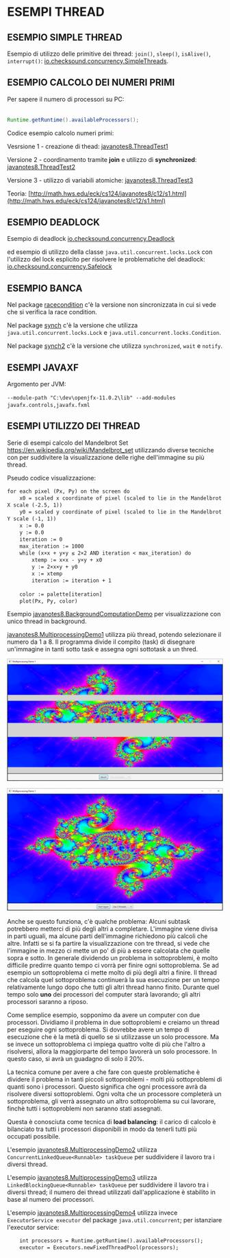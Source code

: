 # ESEMPI THREAD

## ESEMPIO SIMPLE THREAD

Esempio di utilizzo delle primitive dei thread: `join()`, `sleep()`, `isAlive()`, `interrupt()`: [io.checksound.concurrency.SimpleThreads](./src/io/checksound/concurrency/SimpleThreads.java).

## ESEMPIO CALCOLO DEI NUMERI PRIMI

Per sapere il numero di processori su PC:

```java

Runtime.getRuntime().availableProcessors();

```

Codice esempio calcolo numeri primi:

Vesrsione 1 - creazione di thead: [javanotes8.ThreadTest1](./src/javanotes8/ThreadTest1.java)

Versione 2 - coordinamento tramite **join** e utilizzo di **synchronized**: [javanotes8.ThreadTest2](./src/javanotes8/ThreadTest2.java)

Versione 3 - utilizzo di variabili atomiche: [javanotes8.ThreadTest3](./src/javanotes8/ThreadTest3.java)

Teoria: [http://math.hws.edu/eck/cs124/javanotes8/c12/s1.html](http://math.hws.edu/eck/cs124/javanotes8/c12/s1.html)

## ESEMPIO DEADLOCK

Esempio di deadlock [io.checksound.concurrency.Deadlock](./src/io/checksound/concurrency/Deadlock.java) 

ed esempio di utilizzo della classe `java.util.concurrent.locks.Lock` con l'utilizzo del lock esplicito per risolvere le problematiche del deadlock: [io.checksound.concurrency.Safelock](./src/io/checksound/concurrency/Safelock.java)

## ESEMPIO BANCA

Nel package [racecondition](./src/racecondition) c'è la versione non sincronizzata in cui si vede che si verifica la race condition.

Nel package [synch](./src/synch) c'è la versione che utilizza 
`java.util.concurrent.locks.Lock` e `java.util.concurrent.locks.Condition`.

Nel package [synch2](./src/synch2) c'è la versione che utilizza `synchronized`, `wait` e `notify`.

## ESEMPI JAVAXF

Argomento per JVM:  

`--module-path "C:\dev\openjfx-11.0.2\lib" --add-modules javafx.controls,javafx.fxml`

## ESEMPI UTILIZZO DEI THREAD 

Serie di esempi calcolo del Mandelbrot Set https://en.wikipedia.org/wiki/Mandelbrot_set  utilizzando diverse tecniche 
con per suddivitere la visualizzazione delle righe dell'immagine su più thread.

Pseudo codice visualizzazione:

```
for each pixel (Px, Py) on the screen do
    x0 = scaled x coordinate of pixel (scaled to lie in the Mandelbrot X scale (-2.5, 1))
    y0 = scaled y coordinate of pixel (scaled to lie in the Mandelbrot Y scale (-1, 1))
    x := 0.0
    y := 0.0
    iteration := 0
    max_iteration := 1000
    while (x×x + y×y ≤ 2×2 AND iteration < max_iteration) do
        xtemp := x×x - y×y + x0
        y := 2×x×y + y0
        x := xtemp
        iteration := iteration + 1
 
    color := palette[iteration]
    plot(Px, Py, color)

```

Esempio [javanotes8.BackgroundComputationDemo](javanotes8.BackgroundComputationDemo) per visualizzazione con unico thread in background.

[javanotes8.MultiprocessingDemo1](javanotes8.MultiprocessingDemo1) utilizza più thread, potendo selezionare il numero da 1 a 8. Il programma divide il compito 
(task) di disegnare un'immagine in tanti sotto task e assegna ogni sottotask a 
un thred.

![](./MultiprocessingDemo.PNG)

![](./MultiprocessingDemo2.PNG)

Anche se questo funziona, c'è qualche problema: Alcuni subtask potrebbero metterci di più degli altri a completare. L'immagine viene divisa in parti uguali, ma alcune parti dell'immagine richiedono più calcoli che altre. Infatti se si fa partire la visualizzazione con tre thread, si vede che l'immagine in mezzo ci mette un po' di più a essere calcolata che quelle sopra
e sotto. In generale dividendo un problema in sottoproblemi, è molto difficile 
predirre quanto tempo ci vorrà per finire ogni sottoproblema. Se ad esempio
un sottoproblema ci mette molto di più degli altri a finire. Il thread che
calcola quel sottoproblema continuerà la sua esecuzione per un tempo relativamente lungo dopo che tutti gli altri thread hanno finito. Durante 
quel tempo solo **uno** dei processori del computer starà lavorando; gli altri
processori saranno a riposo.

Come semplice esempio, sopponimo da avere un computer con due processori. Dividiamo il problema in due sottoproblemi e creiamo un thread per 
eseguire ogni sottoproblema. Si dovrebbe avere un tempo di esecuzione 
che è la metà di quello se si utilizzasse un solo processore. Ma se invece
un sottoproblema ci impiega quattro volte di più che l'altro a risolversi, allora la maggiorparte del tempo lavorerà un solo processore. In questo caso, si avrà un guadagno di solo il 20%.

La tecnica comune per avere a che fare con queste problematiche è dividere il 
problema in tanti piccoli sottoproblemi - molti più sottoproblemi di quanti sono i processori. Questo significa che ogni processore avrà da risolvere diversi sottoproblemi. Ogni volta che un processore completerà un sottoproblema, gli verrà assegnato un altro sottoproblema su cui lavorare, 
finchè tutti i sottoproblemi non saranno stati assegnati. 

Questa è conosciuta come tecnica di **load balancing**: il carico di calcolo è
bilanciato tra tutti i processori disponibili in modo da tenerli tutti 
più occupati possibile.

L'esempio [javanotes8.MultiprocessingDemo2](javanotes8.MultiprocessingDemo2) utilizza `ConcurrentLinkedQueue<Runnable> taskQueue` per suddividere il lavoro tra i diversi thread.

L'esempio [javanotes8.MultiprocessingDemo3](javanotes8.MultiprocessingDemo3) utilizza `LinkedBlockingQueue<Runnable> taskQueue` per suddividere il lavoro tra i diversi thread; il numero dei thread utilizzati dall'applicazione è stabilito in base al numero dei processori.

L'esempio [javanotes8.MultiprocessingDemo4](javanotes8.MultiprocessingDemo4) utilizza invece `ExecutorService executor` del package `java.util.concurrent`; per istanziare l'executor service:

```
	int processors = Runtime.getRuntime().availableProcessors();
	executor = Executors.newFixedThreadPool(processors);
```







